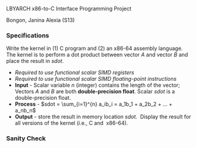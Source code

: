 LBYARCH x86-to-C Interface Programming Project

Bongon, Janina Alexia (S13)

### Specifications
Write the kernel in (1) C program and (2) an x86-64 assembly language.  The kernel is to perform a dot product between vector _A_ and vector _B_ and place the result in _sdot_.
- *Required to use functional scalar SIMD registers*
- *Required to use functional scalar SIMD floating-point instructions*
- **Input** - Scalar variable _n_ (integer) contains the length of the vector;  Vectors _A_ and _B_ are both **double-precision float**. Scalar _sdot_ is a double-precision float.
- **Process** - $sdot = \sum_{i=1}^{n} a_ib_i = a_1b_1 + a_2b_2 + ... + a_nb_n$
- **Output** - store the result in memory location _sdot._  Display the result for all versions of the kernel (i.e., C and  x86-64).

### Sanity Check
